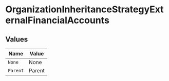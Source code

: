 # OrganizationInheritanceStrategyExternalFinancialAccounts


## Values

| Name     | Value    |
| -------- | -------- |
| `None`   | None     |
| `Parent` | Parent   |